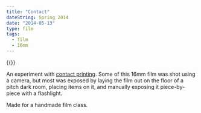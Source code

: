 ```yaml
---
title: "Contact"
dateString: Spring 2014
date: "2014-05-13"
type: film
tags:
  - film
  - 16mm
---
```


{{<vimeo id="95095907" class="video-frame aspect-ratio-4-3">}}

An experiment with [contact printing](https://en.wikipedia.org/wiki/Contact_print). Some of this 16mm film was shot using a camera, but most was exposed by laying the film out on the floor of a pitch dark room, placing items on it, and manually exposing it piece-by-piece with a flashlight.

Made for a handmade film class.
